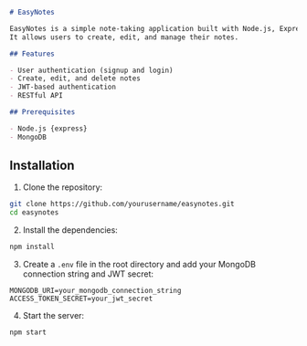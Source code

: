 
```markdown
# EasyNotes

EasyNotes is a simple note-taking application built with Node.js, Express, MongoDB, and React.
It allows users to create, edit, and manage their notes.

## Features

- User authentication (signup and login)
- Create, edit, and delete notes
- JWT-based authentication
- RESTful API

## Prerequisites

- Node.js {express}
- MongoDB
```
## Installation

1. Clone the repository:

```sh
git clone https://github.com/yourusername/easynotes.git
cd easynotes
```

2. Install the dependencies:

```sh
npm install
```

3. Create a `.env` file in the root directory and add your MongoDB connection string and JWT secret:

```env
MONGODB_URI=your_mongodb_connection_string
ACCESS_TOKEN_SECRET=your_jwt_secret
```

4. Start the server:

```sh
npm start
```

